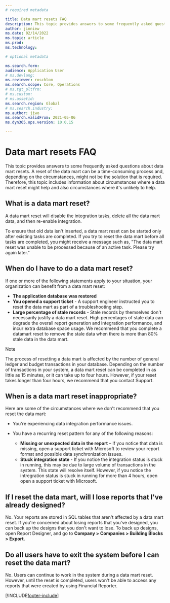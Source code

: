 ```yaml
---
# required metadata

title: Data mart resets FAQ
description: This topic provides answers to some frequently asked questions about data mart resets.
author: jinniew
ms.date: 02/14/2022
ms.topic: article
ms.prod: 
ms.technology: 

# optional metadata

ms.search.form: 
audience: Application User
# ms.devlang: 
ms.reviewer: roschlom
ms.search.scope: Core, Operations
# ms.tgt_pltfrm: 
# ms.custom: 
# ms.assetid: 
ms.search.region: Global
# ms.search.industry: 
ms.author: jiwo
ms.search.validFrom: 2021-05-06
ms.dyn365.ops.version: 10.0.15

---
```


# Data mart resets FAQ

This topic provides answers to some frequently asked questions about data mart resets. A reset of the data mart can be a time-consuming process and, depending on the circumstances, might not be the solution that is required. Therefore, this topic includes information about circumstances where a data mart reset might help and also circumstances where it's unlikely to help.

## What is a data mart reset?

A data mart reset will disable the integration tasks, delete all the data mart data, and then re-enable integration.

To ensure that old data isn't inserted, a data mart reset can be started only after existing tasks are completed. If you try to reset the data mart before all tasks are completed, you might receive a message such as, "The data mart reset was unable to be processed because of an active task. Please try again later."

## When do I have to do a data mart reset?

If one or more of the following statements apply to your situation, your organization can benefit from a data mart reset:

- **The application database was restored**
- **You opened a support ticket** - A support engineer instructed you to reset the data mart as part of a troubleshooting step.
- **Large percentage of stale records** - Stale records by themselves don't necessarily justify a data mart reset. High percentages of stale data can degrade the overall report generation and integration performance, and incur extra database space usage. We recommend that you complete a datamart reset to remove the stale data when there is more than 80% stale data in the data mart.
 
> [!NOTE]
> The process of resetting a data mart is affected by the number of general ledger and budget transactions in your database. Depending on the number of transactions in your system, a data mart reset can be completed in as little as 15 minutes, or it can take up to four hours. However, if your reset takes longer than four hours, we recommend that you contact Support.
 
## When is a data mart reset inappropriate?

Here are some of the circumstances where we don't recommend that you reset the data mart:

- You're experiencing data integration performance issues.
- You have a recurring reset pattern for any of the following reasons:

    - **Missing or unexpected data in the report** – If you notice that data is missing, open a support ticket with Microsoft to review your report format and possible data synchronization issues.
    - **Stuck integration state** - If you notice the integration status is stuck in running, this may be due to large volume of transactions in the system. This state will resolve itself. However, if you notice the intregration status is stuck in running for more than 4 hours, open open a support ticket with Microsoft. 
   
## If I reset the data mart, will I lose reports that I've already designed?

No. Your reports are stored in SQL tables that aren't affected by a data mart reset. If you're concerned about losing reports that you've designed, you can back up the designs that you don't want to lose. To back up designs, open Report Designer, and go to **Company \> Companies \> Building Blocks \> Export**.
 
## Do all users have to exit the system before I can reset the data mart?

No. Users can continue to work in the system during a data mart reset. However, until the reset is completed, users won't be able to access any reports that were created by using Financial Reporter.

[!INCLUDE[footer-include](../../../includes/footer-banner.md)]
